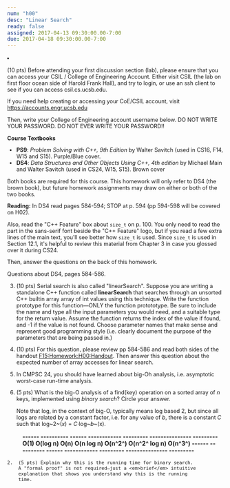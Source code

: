 ```yaml
---
num: "h00"
desc: "Linear Search"
ready: false
assigned: 2017-04-13 09:30:00.00-7:00
due: 2017-04-18 09:30:00.00-7:00
---
```


<div style="font-size:90%; padding-top:0px; margin-top:0px;">

<li style="padding-top:0px; margin-top:0px; margin-bottom:0px; padding-bottom:0px;">

(10 pts) Before attending your first discussion section (lab), please
ensure that you can access your CSIL / College of Engineering Account.
Either visit CSIL (the lab on first floor ocean side of Harold Frank
Hall), and try to login, or use an ssh client to see if you can access
csil.cs.ucsb.edu.

If you need help creating or accessing your CoE/CSIL account, visit
<https://accounts.engr.ucsb.edu>

Then, write your College of Engineering account username below. DO NOT
WRITE YOUR PASSWORD. DO NOT EVER WRITE YOUR PASSWORD!!


</li>

</ol>
<b>Course Textbooks</b>

-   <b>PS9</b>: <i>Problem Solving with C++, 9th Edition </i> by Walter
    Savitch (used in CS16, F14, W15 and S15). Purple/Blue cover.
-   <b>DS4</b>: <i>Data Structures and Other Objects Using C++, 4th
    edition </i> by Michael Main and Walter Savitch (used in CS24, W15,
    S15). Brown cover

Both books are required for this course. This homework will only refer
to DS4 (the brown book), but future homework assignments may draw on
either or both of the two books.

<strong>Reading:</strong> In DS4 read pages 584-594; STOP at p. 594 (pp
594-598 will be covered on H02).

Also, read the "C++ Feature" box about `size_t` on p. 100. You only need
to read the part in the sans-serif font beside the "C++ Feature" logo,
but if you read a few extra lines of the main text, you'll see better
how `size_t` is used. Since `size_t` is used in Section 12.1, it's
helpful to review this material from Chapter 3 in case you glossed over
it during CS24.

Then, answer the questions on the back of this homework.

</div>

<div style="font-size:90%">
Questions about DS4, pages 584-586.

3.  (10 pts) Serial search is also called "linearSearch". Suppose you
    are writing a standalone C++ function called <b>linearSearch</b>
    that searches through an unsorted C++ builtin array array of int
    values using this technique. Write the function prototype for this
    function—ONLY the function protototype. Be sure to include the name
    and type all the input parameters you would need, and a suitable
    type for the return value. Assume the function returns the index of
    the value if found, and -1 if the value is not found. Choose
    parameter names that make sense and represent good programming style
    (i.e. clearly document the purpose of the parameters that are being
    passed in.)

4.  (10 pts) For this question, please review pp 584-586 and read both
    sides of the handout <F15:Homework:H00:Handout>. Then answer this
    question about the expected number of array accesses for linear
    search.

5.  In CMPSC 24, you should have learned about big-Oh analysis, i.e.
    asymptotic worst-case run-time analysis.

   1.  (5 pts) What is the big-O analysis of a find(key) operation on a
        sorted array of <em>n</em> keys, implemented using <em>binary
        search</em>?
        Circle your answer.

        Note that log, in the context of big-O, typically means log
        based 2, but since all logs are related by a constant factor,
        i.e. for any value of <em>b</em>, there is a constant <em>C</em>
        such that <span style="white-space:nowrap">log~2~(<em>x</em>) =
        <em>C</em>·log~<em>b</em>~(x)</span>.

        <div style="font-weight:bold; font-size:110%; margin:1em;">
          ------ ---------- ------ ------------ --------- --------------- ---------
          O(1)   O(log n)   O(n)   O(n log n)   O(n^2^)   O(n^2^ log n)   O(n^3^)
          ------ ---------- ------ ------------ --------- --------------- ---------

        </div>
    2.  (5 pts) Explain why this is the running time for binary search.
        A "formal proof" is not required—just a <em>brief</em> intuitive
        explanation that shows you understand why this is the running
        time.

</div>


